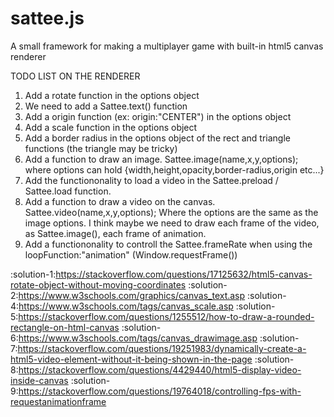 # sattee.js
A small framework for making a multiplayer game with built-in html5 canvas renderer

TODO LIST ON THE RENDERER
1. Add a rotate function in the options object
2. We need to add a Sattee.text() function
3. Add a origin function (ex: origin:"CENTER") in the options object
4. Add a scale function in the options object
5. Add a border radius in the options object of the rect and triangle functions (the triangle may be tricky)
6. Add a function to draw an image. Sattee.image(name,x,y,options); where options can hold {width,height,opacity,border-radius,origin etc...}
7. Add the functiononality to load a video in the Sattee.preload / Sattee.load function.
8. Add a function to draw a video on the canvas. Sattee.video(name,x,y,options); Where the options are the same as the image options. I think maybe we need to draw each frame of the video, as Sattee.image(), each frame of animation.
9. Add a functiononality to controll the Sattee.frameRate when using the loopFunction:"animation" (Window.requestFrame())

:solution-1:https://stackoverflow.com/questions/17125632/html5-canvas-rotate-object-without-moving-coordinates
:solution-2:https://www.w3schools.com/graphics/canvas_text.asp
:solution-4:https://www.w3schools.com/tags/canvas_scale.asp
:solution-5:https://stackoverflow.com/questions/1255512/how-to-draw-a-rounded-rectangle-on-html-canvas
:solution-6:https://www.w3schools.com/tags/canvas_drawimage.asp
:solution-7:https://stackoverflow.com/questions/19251983/dynamically-create-a-html5-video-element-without-it-being-shown-in-the-page
:solution-8:https://stackoverflow.com/questions/4429440/html5-display-video-inside-canvas
:solution-9:https://stackoverflow.com/questions/19764018/controlling-fps-with-requestanimationframe
